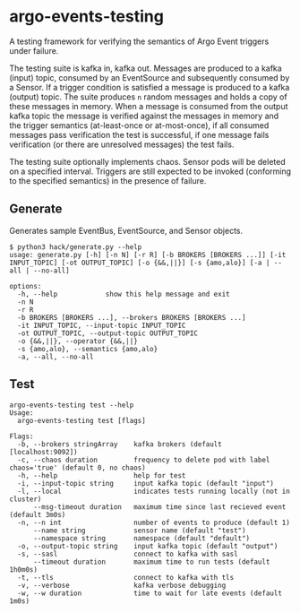 # argo-events-testing

A testing framework for verifying the semantics of Argo Event triggers under failure.

The testing suite is kafka in, kafka out. Messages are produced to a kafka (input) topic, consumed by an EventSource and subsequently consumed by a Sensor. If a trigger condition is satisfied a message is produced to a kafka (output) topic. The suite produces `n` random messages and holds a copy of these messages in memory. When a message is consumed from the output kafka topic the message is verified against the messages in memory and the trigger semantics (at-least-once or at-most-once), if all consumed messages pass verification the test is successful, if one message fails verification (or there are unresolved messages) the test fails.

The testing suite optionally implements chaos. Sensor pods will be deleted on a specified interval. Triggers are still expected to be invoked (conforming to the specified semantics) in the presence of failure.

## Generate

Generates sample EventBus, EventSource, and Sensor objects.

```
$ python3 hack/generate.py --help
usage: generate.py [-h] [-n N] [-r R] [-b BROKERS [BROKERS ...]] [-it INPUT_TOPIC] [-ot OUTPUT_TOPIC] [-o {&&,||}] [-s {amo,alo}] [-a | --all | --no-all]

options:
  -h, --help            show this help message and exit
  -n N
  -r R
  -b BROKERS [BROKERS ...], --brokers BROKERS [BROKERS ...]
  -it INPUT_TOPIC, --input-topic INPUT_TOPIC
  -ot OUTPUT_TOPIC, --output-topic OUTPUT_TOPIC
  -o {&&,||}, --operator {&&,||}
  -s {amo,alo}, --semantics {amo,alo}
  -a, --all, --no-all
```

## Test

```
argo-events-testing test --help
Usage:
  argo-events-testing test [flags]

Flags:
  -b, --brokers stringArray    kafka brokers (default [localhost:9092])
  -c, --chaos duration         frequency to delete pod with label chaos='true' (default 0, no chaos)
  -h, --help                   help for test
  -i, --input-topic string     input kafka topic (default "input")
  -l, --local                  indicates tests running locally (not in cluster)
      --msg-timeout duration   maximum time since last recieved event (default 3m0s)
  -n, --n int                  number of events to produce (default 1)
      --name string            sensor name (default "test")
      --namespace string       namespace (default "default")
  -o, --output-topic string    input kafka topic (default "output")
  -s, --sasl                   connect to kafka with sasl
      --timeout duration       maximum time to run tests (default 1h0m0s)
  -t, --tls                    connect to kafka with tls
  -v, --verbose                kafka verbose debugging
  -w, --w duration             time to wait for late events (default 1m0s)
```
